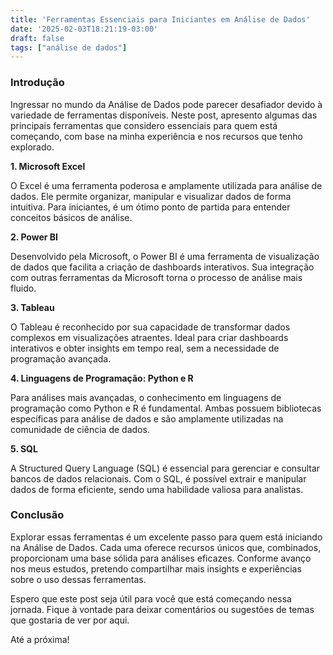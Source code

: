 ```yaml
---
title: 'Ferramentas Essenciais para Iniciantes em Análise de Dados'
date: '2025-02-03T18:21:19-03:00'
draft: false
tags: ["análise de dados"]
---
```

### Introdução

Ingressar no mundo da Análise de Dados pode parecer desafiador devido à variedade de ferramentas disponíveis. Neste post, apresento algumas das principais ferramentas que considero essenciais para quem está começando, com base na minha experiência e nos recursos que tenho explorado.

**1. Microsoft Excel**

O Excel é uma ferramenta poderosa e amplamente utilizada para análise de dados. Ele permite organizar, manipular e visualizar dados de forma intuitiva. Para iniciantes, é um ótimo ponto de partida para entender conceitos básicos de análise.

**2. Power BI**

Desenvolvido pela Microsoft, o Power BI é uma ferramenta de visualização de dados que facilita a criação de dashboards interativos. Sua integração com outras ferramentas da Microsoft torna o processo de análise mais fluido.

**3. Tableau**

O Tableau é reconhecido por sua capacidade de transformar dados complexos em visualizações atraentes. Ideal para criar dashboards interativos e obter insights em tempo real, sem a necessidade de programação avançada.

**4. Linguagens de Programação: Python e R**

Para análises mais avançadas, o conhecimento em linguagens de programação como Python e R é fundamental. Ambas possuem bibliotecas específicas para análise de dados e são amplamente utilizadas na comunidade de ciência de dados.

**5. SQL**

A Structured Query Language (SQL) é essencial para gerenciar e consultar bancos de dados relacionais. Com o SQL, é possível extrair e manipular dados de forma eficiente, sendo uma habilidade valiosa para analistas.

### Conclusão
Explorar essas ferramentas é um excelente passo para quem está iniciando na Análise de Dados. Cada uma oferece recursos únicos que, combinados, proporcionam uma base sólida para análises eficazes. Conforme avanço nos meus estudos, pretendo compartilhar mais insights e experiências sobre o uso dessas ferramentas.

Espero que este post seja útil para você que está começando nessa jornada. Fique à vontade para deixar comentários ou sugestões de temas que gostaria de ver por aqui.

Até a próxima!